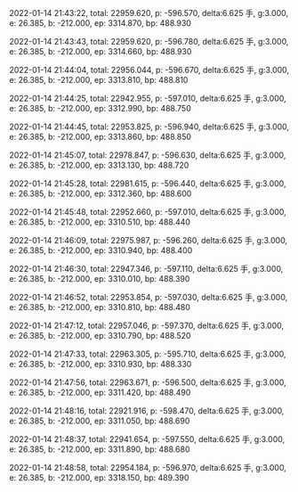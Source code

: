 2022-01-14 21:43:22, total: 22959.620, p: -596.570, delta:6.625 手, g:3.000, e: 26.385, b: -212.000, ep: 3314.870, bp: 488.930

2022-01-14 21:43:43, total: 22959.620, p: -596.780, delta:6.625 手, g:3.000, e: 26.385, b: -212.000, ep: 3314.660, bp: 488.930

2022-01-14 21:44:04, total: 22956.044, p: -596.670, delta:6.625 手, g:3.000, e: 26.385, b: -212.000, ep: 3313.810, bp: 488.810

2022-01-14 21:44:25, total: 22942.955, p: -597.010, delta:6.625 手, g:3.000, e: 26.385, b: -212.000, ep: 3312.990, bp: 488.750

2022-01-14 21:44:45, total: 22953.825, p: -596.940, delta:6.625 手, g:3.000, e: 26.385, b: -212.000, ep: 3313.860, bp: 488.850

2022-01-14 21:45:07, total: 22978.847, p: -596.630, delta:6.625 手, g:3.000, e: 26.385, b: -212.000, ep: 3313.130, bp: 488.720

2022-01-14 21:45:28, total: 22981.615, p: -596.440, delta:6.625 手, g:3.000, e: 26.385, b: -212.000, ep: 3312.360, bp: 488.600

2022-01-14 21:45:48, total: 22952.660, p: -597.010, delta:6.625 手, g:3.000, e: 26.385, b: -212.000, ep: 3310.510, bp: 488.440

2022-01-14 21:46:09, total: 22975.987, p: -596.260, delta:6.625 手, g:3.000, e: 26.385, b: -212.000, ep: 3310.940, bp: 488.400

2022-01-14 21:46:30, total: 22947.346, p: -597.110, delta:6.625 手, g:3.000, e: 26.385, b: -212.000, ep: 3310.010, bp: 488.390

2022-01-14 21:46:52, total: 22953.854, p: -597.030, delta:6.625 手, g:3.000, e: 26.385, b: -212.000, ep: 3310.810, bp: 488.480

2022-01-14 21:47:12, total: 22957.046, p: -597.370, delta:6.625 手, g:3.000, e: 26.385, b: -212.000, ep: 3310.790, bp: 488.520

2022-01-14 21:47:33, total: 22963.305, p: -595.710, delta:6.625 手, g:3.000, e: 26.385, b: -212.000, ep: 3310.930, bp: 488.330

2022-01-14 21:47:56, total: 22963.671, p: -596.500, delta:6.625 手, g:3.000, e: 26.385, b: -212.000, ep: 3311.420, bp: 488.490

2022-01-14 21:48:16, total: 22921.916, p: -598.470, delta:6.625 手, g:3.000, e: 26.385, b: -212.000, ep: 3311.050, bp: 488.690

2022-01-14 21:48:37, total: 22941.654, p: -597.550, delta:6.625 手, g:3.000, e: 26.385, b: -212.000, ep: 3311.890, bp: 488.680

2022-01-14 21:48:58, total: 22954.184, p: -596.970, delta:6.625 手, g:3.000, e: 26.385, b: -212.000, ep: 3318.150, bp: 489.390